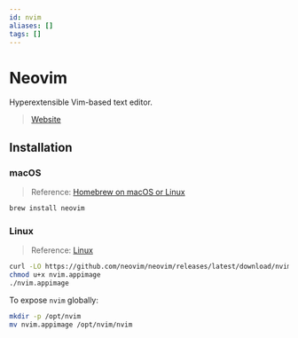 ```yaml
---
id: nvim
aliases: []
tags: []
---
```


# Neovim

Hyperextensible Vim-based text editor.

> [Website](https://neovim.io/)

## Installation

### macOS

> Reference: [Homebrew on macOS or Linux](https://github.com/neovim/neovim/blob/master/INSTALL.md#homebrew-on-macos-or-linux)

```bash
brew install neovim
```

### Linux

> Reference: [Linux](https://github.com/neovim/neovim/blob/master/INSTALL.md#appimage-universal-linux-package)

```bash
curl -LO https://github.com/neovim/neovim/releases/latest/download/nvim.appimage
chmod u+x nvim.appimage
./nvim.appimage
```

To expose `nvim` globally:

```bash
mkdir -p /opt/nvim
mv nvim.appimage /opt/nvim/nvim
```
